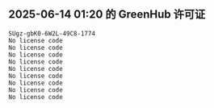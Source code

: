 ## 2025-06-14 01:20 的 GreenHub 许可证
```
SUgz-gbK0-6W2L-49C8-1774
No license code
No license code
No license code
No license code
No license code
No license code
No license code
No license code
No license code
```
